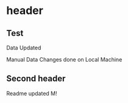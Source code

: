 # header

## Test

Data Updated

Manual Data Changes done on Local Machine

## Second header

Readme updated M!
